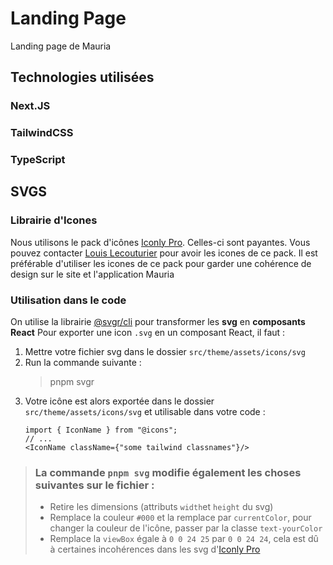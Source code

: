 # Landing Page
Landing page de Mauria

## Technologies utilisées

### Next.JS

### TailwindCSS

### TypeScript


## SVGS

### Librairie d'Icones

Nous utilisons le pack d'icônes [Iconly Pro](https://iconly.pro/). Celles-ci sont payantes. Vous pouvez contacter [Louis Lecouturier](https://discordapp.com/users/louistiti_) pour avoir les icones de ce pack.
Il est préférable d'utiliser les icones de ce pack pour garder une cohérence de design sur le site et l'application Mauria

### Utilisation dans le code
On utilise la librairie [@svgr/cli](https://react-svgr.com/) pour transformer les **svg** en **composants React**
Pour exporter une icon `.svg` en un composant React, il faut :

1. Mettre votre fichier svg dans le dossier `src/theme/assets/icons/svg`
2. Run la commande suivante : 
    > pnpm svgr
3. Votre icône est alors exportée dans le dossier `src/theme/assets/icons/svg` et utilisable dans votre code :
    ```tsx 
   import { IconName } from "@icons";
   // ...
   <IconName className={"some tailwind classnames"}/>
   ```
> ### La commande `pnpm svg` modifie également les choses suivantes sur le fichier :
> - Retire les dimensions (attributs `width`et `height` du svg)
> - Remplace la couleur `#000` et la remplace par `currentColor`, pour changer la couleur de l'icône, passer par la classe `text-yourColor`
> - Remplace la `viewBox` égale à `0 0 24 25` par `0 0 24 24`, cela est dû à certaines incohérences dans les svg d'[Iconly Pro](https://iconly.pro/)
